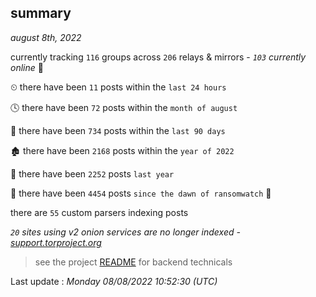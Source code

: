 
## summary
_august 8th, 2022_

currently tracking `116` groups across `206` relays & mirrors - _`103` currently online_ 📡

⏲ there have been `11` posts within the `last 24 hours`

🕓 there have been `72` posts within the `month of august`

📅 there have been `734` posts within the `last 90 days`

🏚 there have been `2168` posts within the `year of 2022`

🚀 there have been `2252` posts `last year`

🦕 there have been `4454` posts `since the dawn of ransomwatch` 🐣

there are `55` custom parsers indexing posts

_`20` sites using v2 onion services are no longer indexed - [support.torproject.org](https://support.torproject.org/onionservices/v2-deprecation/)_

> see the project [README](https://github.com/jmousqueton/ransomwatch#readme) for backend technicals



Last update : _Monday 08/08/2022 10:52:30 (UTC)_

